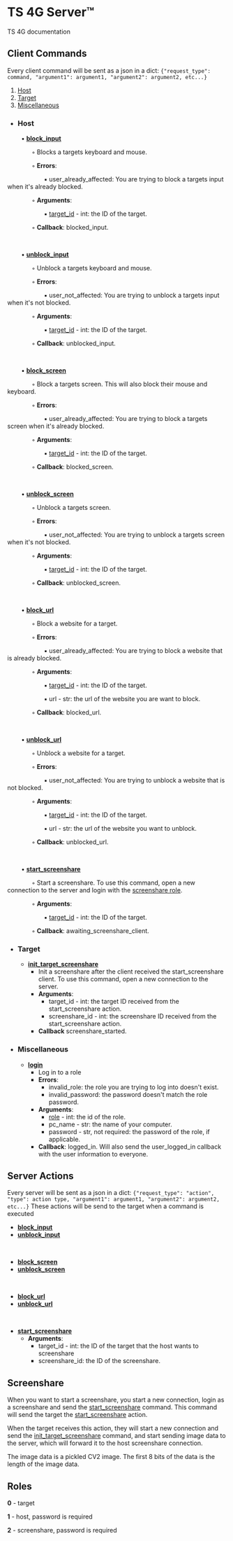 # TS 4G Server™
TS 4G documentation

## Client Commands

Every client command will be sent as a json in a dict:
`{"request_type": command, "argument1": argument1, "argument2": argument2, etc...}`
1. [Host](#host)
2. [Target](#target)
3. [Miscellaneous](#miscellaneous)
-  ### Host

&emsp;&emsp; • <u id="block_input_command">**[block_input](#block_input_action)**</u>

&emsp;&emsp;&emsp;&emsp;◦ Blocks a targets keyboard and mouse.

&emsp;&emsp;&emsp;&emsp;◦ **Errors**:

&emsp;&emsp;&emsp;&emsp;&emsp;&emsp;▪ user_already_affected: You are trying to block a targets input when it's already blocked.

&emsp;&emsp;&emsp;&emsp;◦ **Arguments**:

&emsp;&emsp;&emsp;&emsp;&emsp;&emsp;▪ [target_id](#target_id) - int: the ID of the target.

&emsp;&emsp;&emsp;&emsp;◦ **Callback**: blocked_input.

<br/>

&emsp;&emsp; • <u id="unblock_input_command">**[unblock_input](#unblock_input_action)**</u>

&emsp;&emsp;&emsp;&emsp;◦  Unblock a targets keyboard and mouse.

&emsp;&emsp;&emsp;&emsp;◦  **Errors**:

&emsp;&emsp;&emsp;&emsp;&emsp;&emsp;▪ user_not_affected: You are trying to unblock a targets input when it's not blocked.

&emsp;&emsp;&emsp;&emsp;◦  **Arguments**:

&emsp;&emsp;&emsp;&emsp;&emsp;&emsp;▪ [target_id](#target_id) - int: the ID of the target.

&emsp;&emsp;&emsp;&emsp;◦  **Callback**: unblocked_input.

<br/>

&emsp;&emsp; • <u id="block_screen_command">**[block_screen](#block_screen_action)**</u>

&emsp;&emsp;&emsp;&emsp;◦  Block a targets screen. This will also block their mouse and keyboard.

&emsp;&emsp;&emsp;&emsp;◦  **Errors**:

&emsp;&emsp;&emsp;&emsp;&emsp;&emsp;▪ user_already_affected: You are trying to block a targets screen when it's already blocked.

&emsp;&emsp;&emsp;&emsp;◦  **Arguments**:

&emsp;&emsp;&emsp;&emsp;&emsp;&emsp;▪ [target_id](#target_id) - int: the ID of the target.

&emsp;&emsp;&emsp;&emsp;◦  **Callback**: blocked_screen.

<br/>

&emsp;&emsp; • <u id="unblock_screen_command">**[unblock_screen](#unblock_screen_action)**</u>

&emsp;&emsp;&emsp;&emsp;◦   Unblock a targets screen.

&emsp;&emsp;&emsp;&emsp;◦  **Errors**:

&emsp;&emsp;&emsp;&emsp;&emsp;&emsp;▪ user_not_affected: You are trying to unblock a targets screen when it's not blocked.

&emsp;&emsp;&emsp;&emsp;◦  **Arguments**:

&emsp;&emsp;&emsp;&emsp;&emsp;&emsp;▪ [target_id](#target_id) - int: the ID of the target.

&emsp;&emsp;&emsp;&emsp;◦  **Callback**: unblocked_screen.

<br/>

&emsp;&emsp; • <u id="block_url_command">**[block_url](#block_url_action)**</u>

&emsp;&emsp;&emsp;&emsp;◦  Block a website for a target. 

&emsp;&emsp;&emsp;&emsp;◦  **Errors**:

&emsp;&emsp;&emsp;&emsp;&emsp;&emsp;▪ user_already_affected: You are trying to block a website that is already blocked.

&emsp;&emsp;&emsp;&emsp;◦  **Arguments**:

&emsp;&emsp;&emsp;&emsp;&emsp;&emsp;▪ [target_id](#target_id) - int: the ID of the target.

&emsp;&emsp;&emsp;&emsp;&emsp;&emsp;▪ url - str: the url of the website you are want to block.

&emsp;&emsp;&emsp;&emsp;◦  **Callback**: blocked_url.

<br/>

&emsp;&emsp; • <u id="unblock_url_command">**[unblock_url](#unblock_url_action)**</u>

&emsp;&emsp;&emsp;&emsp;◦  Unblock a website for a target.

&emsp;&emsp;&emsp;&emsp;◦  **Errors**:

&emsp;&emsp;&emsp;&emsp;&emsp;&emsp;▪ user_not_affected: You are trying to unblock a website that is not blocked.

&emsp;&emsp;&emsp;&emsp;◦  **Arguments**:

&emsp;&emsp;&emsp;&emsp;&emsp;&emsp;▪ [target_id](#target_id) - int: the ID of the target.

&emsp;&emsp;&emsp;&emsp;&emsp;&emsp;▪ url - str: the url of the website you want to unblock.

&emsp;&emsp;&emsp;&emsp;◦  **Callback**: unblocked_url.

<br/>

&emsp;&emsp; • <u id="start_screenshare_command">**[start_screenshare](#start_screenshare_action)**</u>

&emsp;&emsp;&emsp;&emsp;◦  Start a screenshare. To use this command, open a new connection to the server and login with the [screenshare role](#roles).

&emsp;&emsp;&emsp;&emsp;◦  **Arguments**:

&emsp;&emsp;&emsp;&emsp;&emsp;&emsp;▪ [target_id](#target_id) - int: the ID of the target.

&emsp;&emsp;&emsp;&emsp;◦  **Callback**: awaiting_screenshare_client.

- ### Target

	-  <u id="init_target_screenshare_command">**init_target_screenshare**</u>
		- Init a screenshare after the client received the start_screenshare client. To use this command, open a new connection to the server.
		- **Arguments**:
			- target_id - int: the target ID received from the start_screenshare action.
			- screenshare_id - int: the screenshare ID received from the start_screenshare action.
		- **Callback** screenshare_started.

- ### Miscellaneous

	-  <u>**login**</u>
		- Log in to a role
		- **Errors**:
			- invalid_role: the role you are trying to log into doesn't exist.
			- invalid_password: the password doesn't match the role password.
		- **Arguments**:
			- [role](#roles) - int: the id of the role.
			- pc_name - str: the name of your computer.
			- password - str, not required: the password of the role, if applicable.
		- **Callback**: logged_in.  Will also send the user_logged_in callback with the user information to everyone.

## Server Actions

Every server will be sent  as a json in a dict:
`{"request_type": "action", "type": action type, "argument1": argument1, "argument2": argument2, etc...}`
These actions will be send to the target when a command is executed

- <u id="block_input_action">**[block_input](#block_input_command)**</u>
- <u id="unblock_input_action">**[unblock_input](#unblock_input_command)**</u>

<br/>

- <u id="block_screen_action">**[block_screen](#block_screen_command)**</u>
- <u id="unblock_screen_action">**[unblock_screen](#unblock_screen_command)**</u>

<br/>

- <u id="block_url_action">**[block_url](#block_url_command)**</u>
- <u id="block_url_action">**[unblock_url](#unblock_url_command)**</u>
<br/>

- <u id="start_screenshare_action">**[start_screenshare](#start_screenshare_command)**</u>
	- **Arguments**:
		-  target_id - int: the ID of the target that the host wants to screenshare
		- screenshare_id: the ID of the screenshare.

## Screenshare
When you want to start a screenshare, you start a new connection, login as a screenshare and send the [start_screenshare](#start_screenshare_command) command. This command will send the target the [start_screenshare](#start_screenshare_action) action.

When the target receives this action, they will start a new connection and send the [init_target_screenshare](#init_target_screenshare_command) command, and start sending image data to the server, which will forward it to the host screenshare connection.

The image data is a pickled CV2 image. The first 8 bits of the data is the length of the image data.
## Roles
**0** - target

**1** - host, password is required

**2** - screenshare, password is required